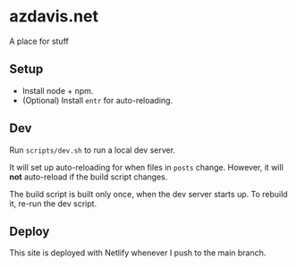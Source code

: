 # azdavis.net

A place for stuff

## Setup

- Install node + npm.
- (Optional) Install `entr` for auto-reloading.

## Dev

Run `scripts/dev.sh` to run a local dev server.

It will set up auto-reloading for when files in `posts` change. However, it will **not** auto-reload if the build script changes.

The build script is built only once, when the dev server starts up. To rebuild it, re-run the dev script.

## Deploy

This site is deployed with Netlify whenever I push to the main branch.
